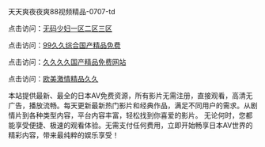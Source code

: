 
天天爽夜夜爽88视频精品-0707-td


点击访问：<a href="https://bered.pages.dev/">无码少妇一区二区三区</a>

点击访问：<a href="https://gsd-agv.pages.dev/">99久久综合国产精品免费</a>

点击访问：<a href="https://tfda.pages.dev/">久久久久国产精品免费网站</a>

点击访问：<a href="https://bsdf-5f5.pages.dev/">欧美激情精品久久</a>


本站提供最新、最全的日本AV免费资源，所有影片无需注册，直接观看，高清无广告，播放流畅。每天更新最新热门影片和经典作品，满足不同用户的需求。从剧情片到各种类型内容，平台内容丰富，轻松找到你喜爱的影片。
无论何时，您都能享受便捷、极速的观看体验。无需支付任何费用，立即开始畅享日本AV世界的精彩内容，带来最纯粹的娱乐享受！

<span style="display:none;">[Canonical link](）</span>

